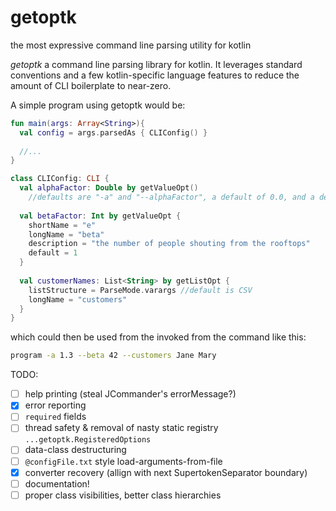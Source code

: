 # getoptk
the most expressive command line parsing utility for kotlin

_getoptk_ a command line parsing library for kotlin. It leverages standard conventions and a few kotlin-specific language features to reduce the amount of CLI boilerplate to near-zero.
 
A simple program using getoptk would be:
 
```kotlin
fun main(args: Array<String>){
  val config = args.parsedAs { CLIConfig() }
  
  //...
}

class CLIConfig: CLI {
  val alphaFactor: Double by getValueOpt()
    //defaults are "-a" and "--alphaFactor", a default of 0.0, and a description that summarizes this  
    
  val betaFactor: Int by getValueOpt {
    shortName = "e"      
    longName = "beta"
    description = "the number of people shouting from the rooftops"
    default = 1
  }
  
  val customerNames: List<String> by getListOpt {
    listStructure = ParseMode.varargs //default is CSV
    longName = "customers"    
  }
}
```

which could then be used from the invoked from the command like this:

```sh
program -a 1.3 --beta 42 --customers Jane Mary
```

TODO:
- [ ] help printing (steal JCommander's errorMessage?)
- [X] error reporting
- [ ] `required` fields
- [ ] thread safety & removal of nasty static registry `...getoptk.RegisteredOptions`
- [ ] data-class destructuring
- [ ] `@configFile.txt` style load-arguments-from-file
- [X] converter recovery (allign with next SupertokenSeparator boundary)
- [ ] documentation!
- [ ] proper class visibilities, better class hierarchies